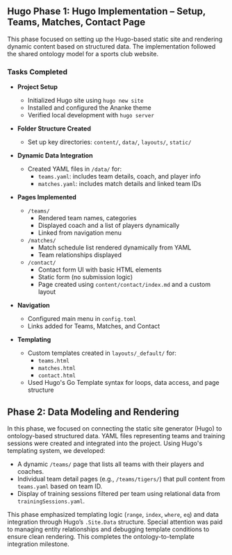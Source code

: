 
## Hugo Phase 1: Hugo Implementation – Setup, Teams, Matches, Contact Page

This phase focused on setting up the Hugo-based static site and rendering dynamic content based on structured data. The implementation followed the shared ontology model for a sports club website.

###  Tasks Completed

- **Project Setup**
  - Initialized Hugo site using `hugo new site`
  - Installed and configured the Ananke theme
  - Verified local development with `hugo server`

- **Folder Structure Created**
  - Set up key directories: `content/`, `data/`, `layouts/`, `static/`

- **Dynamic Data Integration**
  - Created YAML files in `/data/` for:
    - `teams.yaml`: includes team details, coach, and player info
    - `matches.yaml`: includes match details and linked team IDs

- **Pages Implemented**
  - `/teams/`
    - Rendered team names, categories
    - Displayed coach and a list of players dynamically
    - Linked from navigation menu
  - `/matches/`
    - Match schedule list rendered dynamically from YAML
    - Team relationships displayed
  - `/contact/`
    - Contact form UI with basic HTML elements
    - Static form (no submission logic)
    - Page created using `content/contact/index.md` and a custom layout

- **Navigation**
  - Configured main menu in `config.toml`
  - Links added for Teams, Matches, and Contact

- **Templating**
  - Custom templates created in `layouts/_default/` for:
    - `teams.html`
    - `matches.html`
    - `contact.html`
  - Used Hugo's Go Template syntax for loops, data access, and page structure

## Phase 2: Data Modeling and Rendering

In this phase, we focused on connecting the static site generator (Hugo) to ontology-based structured data. YAML files representing teams and training sessions were created and integrated into the project. Using Hugo's templating system, we developed:

- A dynamic `/teams/` page that lists all teams with their players and coaches.
- Individual team detail pages (e.g., `/teams/tigers/`) that pull content from `teams.yaml` based on team ID.
- Display of training sessions filtered per team using relational data from `trainingSessions.yaml`.

This phase emphasized templating logic (`range`, `index`, `where`, `eq`) and data integration through Hugo’s `.Site.Data` structure. Special attention was paid to managing entity relationships and debugging template conditions to ensure clean rendering. This completes the ontology-to-template integration milestone.



